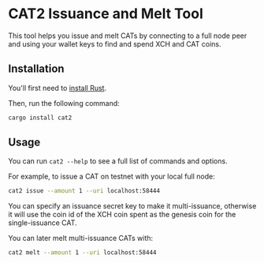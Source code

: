 # CAT2 Issuance and Melt Tool

This tool helps you issue and melt CATs by connecting to a full node peer and using your wallet keys to find and spend XCH and CAT coins.

## Installation

You'll first need to [install Rust](https://rustup.rs).

Then, run the following command:

```bash
cargo install cat2
```

## Usage

You can run `cat2 --help` to see a full list of commands and options.

For example, to issue a CAT on testnet with your local full node:

```bash
cat2 issue --amount 1 --uri localhost:58444
```

You can specify an issuance secret key to make it multi-issuance, otherwise it will use the coin id of the XCH coin spent as the genesis coin for the single-issuance CAT.

You can later melt multi-issuance CATs with:

```bash
cat2 melt --amount 1 --uri localhost:58444
```
